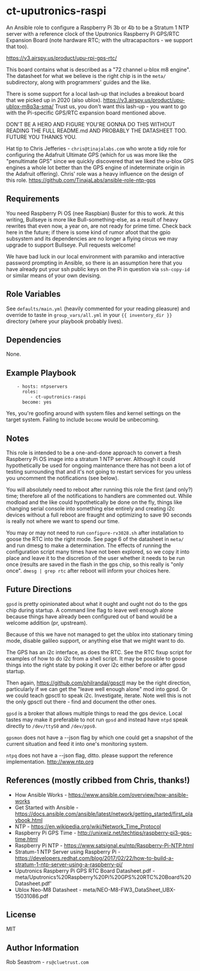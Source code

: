 ct-uputronics-raspi
===============

An Ansible role to configure a Raspberry Pi 3b or 4b to be a
Stratum 1 NTP server with a reference clock of the Uputronics
Raspberry Pi GPS/RTC Expansion Board (note hardware RTC; with the
ultracapacitors - we support that too).

https://v3.airspy.us/product/upu-rpi-gps-rtc/

This board contains what is described as a "72 channel u-blox m8
engine".  The datasheet for what we believe is the right chip is in
the `meta/` subdirectory, along with programmers' guides and the like.

There is some support for a local lash-up that includes a breakout
board that we picked up in 2020 (also ublox).
https://v3.airspy.us/product/upu-ublox-m8q3a-sma/
Trust us, you don't want this lash-up - you want to go with the
Pi-specific GPS/RTC expansion board mentioned above.

DON'T BE A HERO AND FIGURE YOU'RE GONNA DO THIS WITHOUT READING THE FULL
README.md AND PROBABLY THE DATASHEET TOO.  FUTURE YOU THANKS YOU.

Hat tip to Chris Jefferies - `chris@tinajalabs.com` who wrote
a tidy role for configuring the Adafruit Ultimate GPS (which for us
was more like the "penultimate GPS" since we quickly discovered
that we liked the u-blox GPS engines a whole lot better than
the GPS engine of indeterminate origin in the Adafruit offering).
Chris' role was a heavy influence on the design of this role.
https://github.com/TinajaLabs/ansible-role-ntp-gps

Requirements
------------

You need Raspberry Pi OS (nee Raspbian) Buster for this to work.  At
this writing, Bullseye is more like Bull-something-else, as a result
of heavy rewrites that even now, a year on, are not ready for prime time.
Check back here in the future; if there is some kind of rumor afoot that
the gpio subsystem and its dependencies are no longer a flying circus
we may upgrade to support Bullseye.  Pull requests welcome!

We have bad luck in our local environment with paramiko and interactive
password prompting in Ansible, so there is an assumption here that
you have already put your ssh public keys on the Pi in question via `ssh-copy-id`
or similar means of your own devising.


Role Variables
-------------

See `defaults/main.yml` (heavily commented for your reading pleasure) and override to taste in `group_vars/all.yml`
in your `{{ inventory_dir }}` directory (where your playbook probably
lives).

Dependencies
------------

None.


Example Playbook
----------------

```
    - hosts: ntpservers
      roles:
         - ct-uputronics-raspi
      become: yes
```

Yes, you're goofing around with system files and kernel settings on the
target system.  Failing to include `become` would be unbecoming.

Notes
-----

This role is intended to be a one-and-done approach to convert a fresh
Raspberry Pi OS image into a stratum 1 NTP server.  Although it could
hypothetically be used for ongoing maintenance there has not been a lot
of testing surrounding that and it's not going to restart services for
you unless you uncomment the notifications (see below).

You will absolutely need to reboot after running this role the first (and only?) time;
therefore all of the notifications to handlers are commented out. While modload
and the like could hypothetically be done on the fly, things like
changing serial console into something else entirely and creating i2c devices
without a full reboot are fraught and optimizing to save 90 seconds is really
not where we want to spend our time.

You may or may not need to run `configure-rv3028.sh` after installation to
goose the RTC into the right mode.  See page 6 of the datasheet in `meta/`
and run dmesg to make a determination.  The effects of running the
configuration script many times have not been explored, so we copy it into
place and leave it to the discretion of the user whether it needs to be
run once (results are saved in the flash in the gps chip, so this really
is "only once".  `dmesg | grep rtc` after reboot will inform your choices here.

Future Directions
-----------------

`gpsd` is pretty opinionated about what it ought and ought not do to the
gps chip during startup.  A command line flag to leave well enough alone
because things have already been configured out of band would be a welcome
addition (pr, upstream).

Because of this we have not managed to get the ublox into stationary
timing mode, disable galileo support, or anything else that we might
want to do.

The GPS has an i2c interface, as does the RTC.  See the RTC fixup script
for examples of how to do i2c from a shell script.  It may be possible
to goose things into the right state by poking it over i2c either before
or after gpsd startup.

Then again, https://github.com/philrandal/gpsctl may be the right direction,
particularly if we can get the "leave well enough alone" mod into gpsd.  Or
we could teach gpsctl to speak i2c.  Investigate, iterate.  Note well this is
not the only gpsctl out there - find and document the other ones.

`gpsd` is a broker that allows multiple things to read the gps device.  Local
tastes may make it preferable to not run `gpsd` and instead have `ntpd` speak
directly to `/dev/ttyS0` and `/dev/pps0`.

`gpsmon` does not have a --json flag by which one could get a snapshot of
the current situation and feed it into one's monitoring system.

`ntpq` does not have a --json flag, ditto.  please support the reference
implementation.  http://www.ntp.org


References (mostly cribbed from Chris, thanks!)
-----------
* How Ansible Works - https://www.ansible.com/overview/how-ansible-works
* Get Started with Ansible - https://docs.ansible.com/ansible/latest/network/getting_started/first_playbook.html
* NTP - https://en.wikipedia.org/wiki/Network_Time_Protocol
* Raspberry Pi GPS Time - http://unixwiz.net/techtips/raspberry-pi3-gps-time.html
* Raspberry Pi NTP - https://www.satsignal.eu/ntp/Raspberry-Pi-NTP.html
* Stratum-1 NTP Server using Raspberry Pi - https://developers.redhat.com/blog/2017/02/22/how-to-build-a-stratum-1-ntp-server-using-a-raspberry-pi/
* Uputronics Raspberry Pi GPS RTC Board Datasheet.pdf - meta/Uputronics%20Raspberry%20Pi%20GPS%20RTC%20Board%20Datasheet.pdf'
* Ublox Neo-M8 Datasheet - meta/NEO-M8-FW3_DataSheet_UBX-15031086.pdf


License
-------
MIT

Author Information
------------------
Rob Seastrom - `rs@cluetrust.com`

